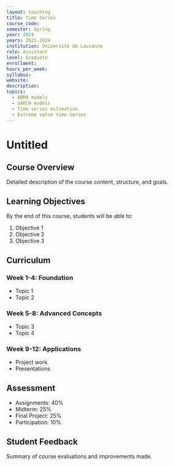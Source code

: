 ```yaml
---
layout: teaching
title: Time Series
course_code: 
semester: Spring
year: 2024
years: 2021-2024
institution: Université de Lausanne
role: Assistant
level: Graduate
enrollment: 
hours_per_week: 
syllabus: 
website: 
description: 
topics:
  - ARMA models
  - GARCH models
  - Time series estimation
  - Extreme value time series
---
```


# Untitled

## Course Overview

Detailed description of the course content, structure, and goals.

## Learning Objectives

By the end of this course, students will be able to:

1. Objective 1
2. Objective 2
3. Objective 3

## Curriculum

### Week 1-4: Foundation
- Topic 1
- Topic 2

### Week 5-8: Advanced Concepts
- Topic 3
- Topic 4

### Week 9-12: Applications
- Project work
- Presentations

## Assessment

- Assignments: 40%
- Midterm: 25%
- Final Project: 25%
- Participation: 10%

## Student Feedback

Summary of course evaluations and improvements made.